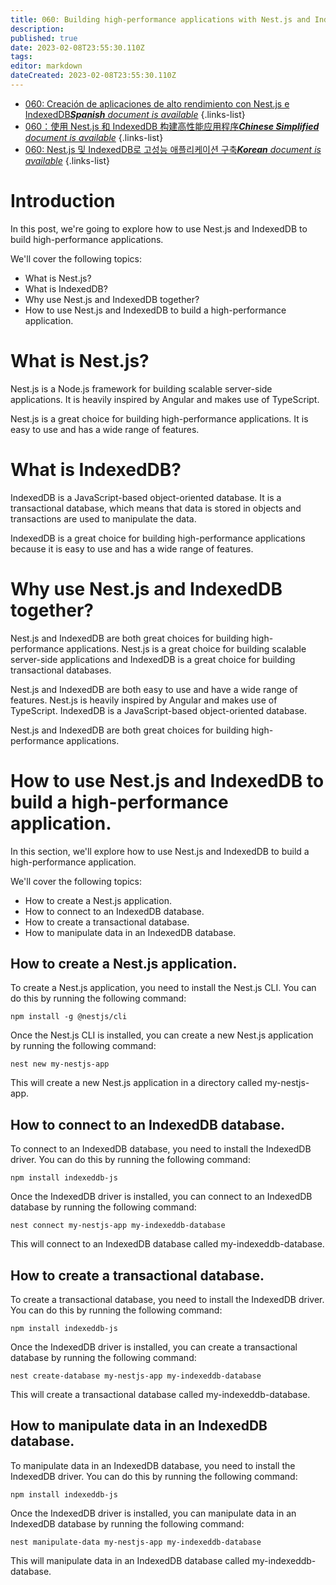 ```yaml
---
title: 060: Building high-performance applications with Nest.js and IndexedDB
description: 
published: true
date: 2023-02-08T23:55:30.110Z
tags: 
editor: markdown
dateCreated: 2023-02-08T23:55:30.110Z
---
```


- [060: Creación de aplicaciones de alto rendimiento con Nest.js e IndexedDB***Spanish** document is available*](/es/Knowledge-base/Nest-js/Learning/060-building-high-performance-applications-with-nest-js-and-indexeddb)
{.links-list}
- [060：使用 Nest.js 和 IndexedDB 构建高性能应用程序***Chinese Simplified** document is available*](/zh/Knowledge-base/Nest-js/Learning/060-building-high-performance-applications-with-nest-js-and-indexeddb)
{.links-list}
- [060: Nest.js 및 IndexedDB로 고성능 애플리케이션 구축***Korean** document is available*](/ko/Knowledge-base/Nest-js/Learning/060-building-high-performance-applications-with-nest-js-and-indexeddb)
{.links-list}


# Introduction 

In this post, we're going to explore how to use Nest.js and IndexedDB to build high-performance applications.

We'll cover the following topics:

- What is Nest.js?
- What is IndexedDB?
- Why use Nest.js and IndexedDB together?
- How to use Nest.js and IndexedDB to build a high-performance application.

# What is Nest.js? 

Nest.js is a Node.js framework for building scalable server-side applications. It is heavily inspired by Angular and makes use of TypeScript. 

Nest.js is a great choice for building high-performance applications. It is easy to use and has a wide range of features. 

# What is IndexedDB? 

IndexedDB is a JavaScript-based object-oriented database. It is a transactional database, which means that data is stored in objects and transactions are used to manipulate the data. 

IndexedDB is a great choice for building high-performance applications because it is easy to use and has a wide range of features. 

# Why use Nest.js and IndexedDB together? 

Nest.js and IndexedDB are both great choices for building high-performance applications. Nest.js is a great choice for building scalable server-side applications and IndexedDB is a great choice for building transactional databases. 

Nest.js and IndexedDB are both easy to use and have a wide range of features. Nest.js is heavily inspired by Angular and makes use of TypeScript. IndexedDB is a JavaScript-based object-oriented database. 

Nest.js and IndexedDB are both great choices for building high-performance applications.

# How to use Nest.js and IndexedDB to build a high-performance application. 

In this section, we'll explore how to use Nest.js and IndexedDB to build a high-performance application.

We'll cover the following topics:

- How to create a Nest.js application.
- How to connect to an IndexedDB database.
- How to create a transactional database.
- How to manipulate data in an IndexedDB database.

## How to create a Nest.js application. 

To create a Nest.js application, you need to install the Nest.js CLI. You can do this by running the following command: 

```
npm install -g @nestjs/cli
```

Once the Nest.js CLI is installed, you can create a new Nest.js application by running the following command: 

```
nest new my-nestjs-app
```

This will create a new Nest.js application in a directory called my-nestjs-app. 

## How to connect to an IndexedDB database. 

To connect to an IndexedDB database, you need to install the IndexedDB driver. You can do this by running the following command: 

```
npm install indexeddb-js
```

Once the IndexedDB driver is installed, you can connect to an IndexedDB database by running the following command: 

```
nest connect my-nestjs-app my-indexeddb-database
```

This will connect to an IndexedDB database called my-indexeddb-database. 

## How to create a transactional database. 

To create a transactional database, you need to install the IndexedDB driver. You can do this by running the following command: 

```
npm install indexeddb-js
```

Once the IndexedDB driver is installed, you can create a transactional database by running the following command: 

```
nest create-database my-nestjs-app my-indexeddb-database
```

This will create a transactional database called my-indexeddb-database. 

## How to manipulate data in an IndexedDB database. 

To manipulate data in an IndexedDB database, you need to install the IndexedDB driver. You can do this by running the following command: 

```
npm install indexeddb-js
```

Once the IndexedDB driver is installed, you can manipulate data in an IndexedDB database by running the following command: 

```
nest manipulate-data my-nestjs-app my-indexeddb-database
```

This will manipulate data in an IndexedDB database called my-indexeddb-database.
